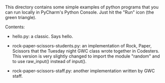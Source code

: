 This directory contains some simple examples of python programs that you can run locally
in PyCharm's Python Console. Just hit the "Run" icon (the green triangle).

Contents:

* hello.py: a classic. Says hello.

* rock-paper-scissors-students.py: an implementation of Rock, Paper, Scissors that
  the Tuesday night GWC class wrote together in Codesters. This version is very slightly
  changed to import the module "random" and to use raw_input() instead of input().

* rock-paper-scissors-staff.py: another implementation written by GWC staff.
